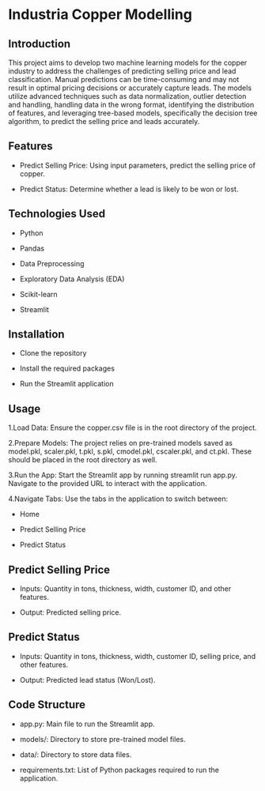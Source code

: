# Industria Copper Modelling
## Introduction
  This project aims to develop two machine learning models for the copper industry to address the challenges of predicting selling price and lead classification. Manual predictions can be time-consuming and may not result in optimal pricing decisions or accurately capture leads. The models utilize advanced techniques such as data normalization, outlier detection and handling, handling data in the wrong format, identifying the distribution of features, and leveraging tree-based models, specifically the decision tree algorithm, to predict the selling price and leads accurately.

## Features

  * Predict Selling Price: Using input parameters, predict the selling price of copper.
    
  * Predict Status: Determine whether a lead is likely to be won or lost.

## Technologies Used

  * Python
    
  * Pandas
    
  * Data Preprocessing
    
  * Exploratory Data Analysis (EDA)
    
  * Scikit-learn
    
  * Streamlit
    
## Installation

  * Clone the repository
  
  * Install the required packages
  
  * Run the Streamlit application

## Usage

 1.Load Data: Ensure the copper.csv file is in the root directory of the project.

 2.Prepare Models: The project relies on pre-trained models saved as model.pkl, scaler.pkl, t.pkl, s.pkl, cmodel.pkl, cscaler.pkl, and ct.pkl. These should be 
   placed in the root directory as well.

 3.Run the App: Start the Streamlit app by running streamlit run app.py. Navigate to the provided URL to interact with the application.

 4.Navigate Tabs: Use the tabs in the application to switch between:

  * Home
    
  * Predict Selling Price
    
  * Predict Status
    
## Predict Selling Price

  * Inputs: Quantity in tons, thickness, width, customer ID, and other features.

  * Output: Predicted selling price.

## Predict Status

  * Inputs: Quantity in tons, thickness, width, customer ID, selling price, and other features.
    
  * Output: Predicted lead status (Won/Lost).

## Code Structure

  * app.py: Main file to run the Streamlit app.
    
  * models/: Directory to store pre-trained model files.
    
  * data/: Directory to store data files.
    
  * requirements.txt: List of Python packages required to run the application.
